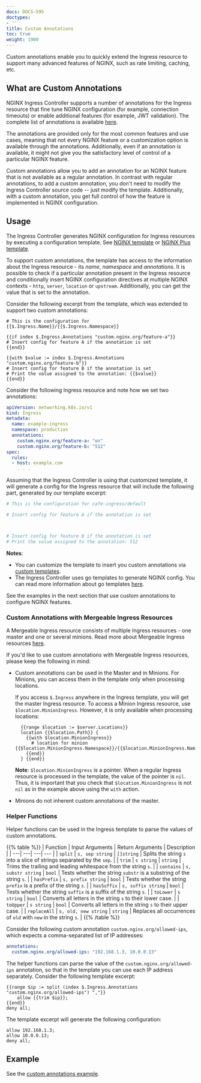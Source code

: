 ```yaml
---
docs: DOCS-595
doctypes:
- ''
title: Custom Annotations
toc: true
weight: 1900
---
```


Custom annotations enable you to quickly extend the Ingress resource to support many advanced features of NGINX, such as rate limiting, caching, etc.

## What are Custom Annotations

NGINX Ingress Controller supports a number of annotations for the Ingress resource that fine tune NGINX configuration (for example, connection timeouts) or enable additional features (for example, JWT validation). The complete list of annotations is available [here](/nginx-ingress-controller/configuration/ingress-resources/advanced-configuration-with-annotations).

The annotations are provided only for the most common features and use cases, meaning that not every NGINX feature or a customization option is available through the annotations. Additionally, even if an annotation is available, it might not give you the satisfactory level of control of a particular NGINX feature.

Custom annotations allow you to add an annotation for an NGINX feature that is not available as a regular annotation. In contrast with regular annotations, to add a custom annotation, you don't need to modify the Ingress Controller source code -- just modify the template. Additionally, with a custom annotation, you get full control of how the feature is implemented in NGINX configuration.

## Usage

The Ingress Controller generates NGINX configuration for Ingress resources by executing a configuration template. See [NGINX template](https://github.com/nginxinc/kubernetes-ingress/blob/v3.5.1/internal/configs/version1/nginx.ingress.tmpl) or [NGINX Plus template](https://github.com/nginxinc/kubernetes-ingress/blob/v3.5.1/internal/configs/version1/nginx-plus.ingress.tmpl).

To support custom annotations, the template has access to the information about the Ingress resource - its *name*, *namespace* and *annotations*. It is possible to check if a particular annotation present in the Ingress resource and conditionally insert NGINX configuration directives at multiple NGINX contexts - `http`, `server`, `location` or `upstream`. Additionally, you can get the value that is set to the annotation.

Consider the following excerpt from the template, which was extended to support two custom annotations:

```jinja2
# This is the configuration for {{$.Ingress.Name}}/{{$.Ingress.Namespace}}

{{if index $.Ingress.Annotations "custom.nginx.org/feature-a"}}
# Insert config for feature A if the annotation is set
{{end}}

{{with $value := index $.Ingress.Annotations "custom.nginx.org/feature-b"}}
# Insert config for feature B if the annotation is set
# Print the value assigned to the annotation: {{$value}}
{{end}}
```

Consider the following Ingress resource and note how we set two annotations:

```yaml
apiVersion: networking.k8s.io/v1
kind: Ingress
metadata:
  name: example-ingress
  namespace: production
  annotations:
    custom.nginx.org/feature-a: "on"
    custom.nginx.org/feature-b: "512"
spec:
  rules:
  - host: example.com
    . . .
```

Assuming that the Ingress Controller is using that customized template, it will generate a config for the Ingress resource that will include the following part, generated by our template excerpt:

```yaml
# This is the configuration for cafe-ingress/default

# Insert config for feature A if the annotation is set



# Insert config for feature B if the annotation is set
# Print the value assigned to the annotation: 512
```

**Notes**:

- You can customize the template to insert you custom annotations via [custom templates](/nginx-ingress-controller/configuration/global-configuration/custom-templates).
- The Ingress Controller uses go templates to generate NGINX config. You can read more information about go templates [here](https://golang.org/pkg/text/template/).

See the examples in the next section that use custom annotations to configure NGINX features.

### Custom Annotations with Mergeable Ingress Resources

A Mergeable Ingress resource consists of multiple Ingress resources - one master and one or several minions. Read more about Mergeable Ingress resources [here](/nginx-ingress-controller/configuration/ingress-resources/cross-namespace-configuration).

If you'd like to use custom annotations with Mergeable Ingress resources, please keep the following in mind:

- Custom annotations can be used in the Master and in Minions. For Minions, you can access them in the template only when processing locations.

    If you access `$.Ingress` anywhere in the Ingress template, you will get the master Ingress resource. To access a Minion Ingress resource, use `$location.MinionIngress`. However, it is only available when processing locations:

    ```jinja2
      {{range $location := $server.Locations}}
      location {{$location.Path}} {
        {{with $location.MinionIngress}}
          # location for minion {{$location.MinionIngress.Namespace}}/{{$location.MinionIngress.Name}}
        {{end}}
      } {{end}}
    ```

    **Note**: `$location.MinionIngress` is a pointer. When a regular Ingress resource is processed in the template, the value of the pointer is `nil`. Thus, it is important that you check that `$location.MinionIngress` is not `nil` as in the example above using the `with` action.

- Minions do not inherent custom annotations of the master.

### Helper Functions

Helper functions can be used in the Ingress template to parse the values of custom annotations.

{{% table %}}
| Function | Input Arguments | Return Arguments | Description |
| ---| ---| ---| --- |
| ``split`` | ``s, sep string`` | ``[]string`` | Splits the string ``s`` into a slice of strings separated by the ``sep``. |
| ``trim`` | ``s string`` | ``string`` | Trims the trailing and leading whitespace from the string ``s``. |
| ``contains`` | ``s, substr string`` | ``bool`` | Tests whether the string ``substr`` is a substring of the string ``s``. |
| ``hasPrefix`` | ``s, prefix string`` | ``bool`` | Tests whether the string ``prefix`` is a prefix of the string ``s``. |
| ``hasSuffix`` | ``s, suffix string`` | ``bool`` | Tests whether the string ``suffix`` is a suffix of the string ``s``. |
| ``toLower`` | ``s string`` | ``bool`` | Converts all letters in the string ``s`` to their lower case. |
| ``toUpper`` | ``s string`` | ``bool`` | Converts all letters in the string ``s`` to their upper case. |
| ``replaceAll`` | ``s, old, new string`` | ``string`` | Replaces all occurrences of ``old`` with ``new`` in the string ``s``. |
{{% /table %}}

Consider the following custom annotation `custom.nginx.org/allowed-ips`, which expects a comma-separated list of IP addresses:

```yaml
annotations:
  custom.nginx.org/allowed-ips: "192.168.1.3, 10.0.0.13"
```

 The helper functions can parse the value of the `custom.nginx.org/allowed-ips` annotation, so that in the template you can use each IP address separately. Consider the following template excerpt:

```jinja2
{{range $ip := split (index $.Ingress.Annotations "custom.nginx.org/allowed-ips") ","}}
    allow {{trim $ip}};
{{end}}
deny all;
```

The template excerpt will generate the following configuration:

```
allow 192.168.1.3;
allow 10.0.0.13;
deny all;
```

## Example

See the [custom annotations example](https://github.com/nginxinc/kubernetes-ingress/blob/v3.5.1/examples/ingress-resources/custom-annotations).
